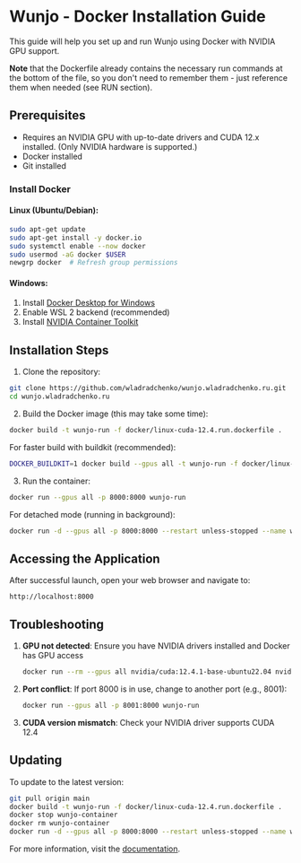 # Wunjo - Docker Installation Guide

This guide will help you set up and run Wunjo using Docker with NVIDIA GPU support. 

**Note** that the Dockerfile already contains the necessary run commands at the bottom of the file, 
so you don't need to remember them - just reference them when needed (see RUN section).

## Prerequisites

- Requires an NVIDIA GPU with up-to-date drivers and CUDA 12.x installed. (Only NVIDIA hardware is supported.)
- Docker installed
- Git installed

### Install Docker

#### Linux (Ubuntu/Debian):
```bash
sudo apt-get update
sudo apt-get install -y docker.io
sudo systemctl enable --now docker
sudo usermod -aG docker $USER
newgrp docker  # Refresh group permissions
```

#### Windows:
1. Install [Docker Desktop for Windows](https://docs.docker.com/desktop/install/windows-install/)
2. Enable WSL 2 backend (recommended)
3. Install [NVIDIA Container Toolkit](https://docs.nvidia.com/datacenter/cloud-native/container-toolkit/latest/install-guide.html)

## Installation Steps

1. Clone the repository:
```bash
git clone https://github.com/wladradchenko/wunjo.wladradchenko.ru.git
cd wunjo.wladradchenko.ru
```

2. Build the Docker image (this may take some time):
```bash
docker build -t wunjo-run -f docker/linux-cuda-12.4.run.dockerfile .
```

For faster build with buildkit (recommended):
```bash
DOCKER_BUILDKIT=1 docker build --gpus all -t wunjo-run -f docker/linux-cuda-12.4.run.dockerfile .
```

3. Run the container:
```bash
docker run --gpus all -p 8000:8000 wunjo-run
```

For detached mode (running in background):
```bash
docker run -d --gpus all -p 8000:8000 --restart unless-stopped --name wunjo-container wunjo-run
```

## Accessing the Application

After successful launch, open your web browser and navigate to:
```
http://localhost:8000
```

## Troubleshooting

1. **GPU not detected**: Ensure you have NVIDIA drivers installed and Docker has GPU access
   ```bash
   docker run --rm --gpus all nvidia/cuda:12.4.1-base-ubuntu22.04 nvidia-smi
   ```

2. **Port conflict**: If port 8000 is in use, change to another port (e.g., 8001):
   ```bash
   docker run --gpus all -p 8001:8000 wunjo-run
   ```

3. **CUDA version mismatch**: Check your NVIDIA driver supports CUDA 12.4

## Updating

To update to the latest version:
```bash
git pull origin main
docker build -t wunjo-run -f docker/linux-cuda-12.4.run.dockerfile .
docker stop wunjo-container
docker rm wunjo-container
docker run -d --gpus all -p 8000:8000 --restart unless-stopped --name wunjo-container wunjo-run
```

For more information, visit the [documentation](https://github.com/wladradchenko/wunjo.wladradchenko.ru/wiki).
